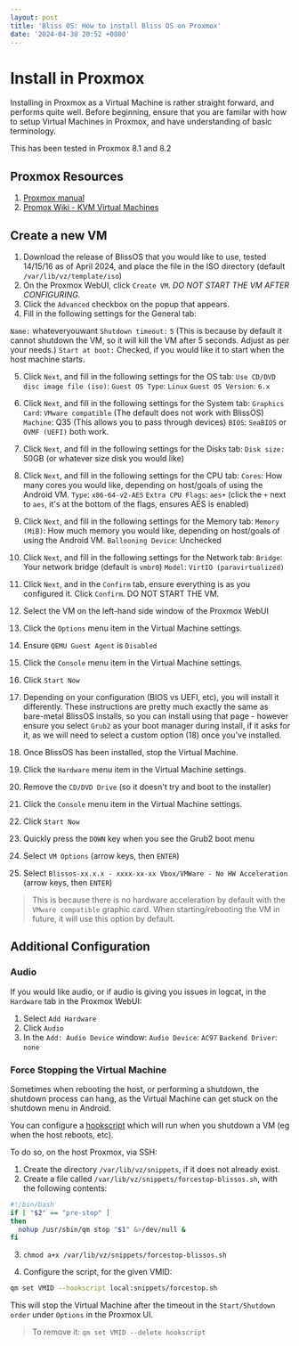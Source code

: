 ```yaml
---
layout: post
title: 'Bliss OS: How to install Bliss OS on Proxmox'
date: '2024-04-30 20:52 +0800'
---
```


# Install in Proxmox

Installing in Proxmox as a Virtual Machine is rather straight forward, and performs quite well. Before beginning, ensure that you are familar with how to setup Virtual Machines in Proxmox, and have understanding of basic terminology.

This has been tested in Proxmox 8.1 and 8.2

## Proxmox Resources

1. [Proxmox manual](https://pve.proxmox.com/pve-docs/)
2. [Promox Wiki - KVM Virtual Machines](https://pve.proxmox.com/wiki/Qemu/KVM_Virtual_Machines)

## Create a new VM

1. Download the release of BlissOS that you would like to use, tested 14/15/16 as of April 2024, and place the file in the ISO directory (default `/var/lib/vz/template/iso`)
2. On the Proxmox WebUI, click `Create VM`. *DO NOT START THE VM AFTER CONFIGURING.*
3. Click the `Advanced` checkbox on the popup that appears.
4. Fill in the following settings for the General tab:

`Name:` whateveryouwant
`Shutdown timeout:` `5` (This is because by default it cannot shutdown the VM, so it will kill the VM after 5 seconds. Adjust as per your needs.)
`Start at boot:` Checked, if you would like it to start when the host machine starts.

5. Click `Next`, and fill in the following settings for the OS tab:
`Use CD/DVD disc image file (iso)`: <ISO OF BLISS OS>
`Guest OS Type`: `Linux`
`Guest OS Version`: `6.x`

6. Click `Next`, and fill in the following settings for the System tab:
`Graphics Card`: `VMware compatible` (The default does not work with BlissOS)
`Machine`: Q35 (This allows you to pass through devices)
`BIOS`: `SeaBIOS` or `OVMF (UEFI)` both work.

7. Click `Next`, and fill in the following settings for the Disks tab:
`Disk size:` 50GB (or whatever size disk you would like)

8. Click `Next`, and fill in the following settings for the CPU tab:
`Cores`: How many cores you would like, depending on host/goals of using the Android VM.
`Type`: `x86-64-v2-AES`
`Extra CPU Flags`: `aes+` (click the  `+` next to `aes`, it's at the bottom of the flags, ensures AES is enabled)

9. Click `Next`, and fill in the following settings for the Memory tab:
`Memory (MiB)`: How much memory you would like, depending on host/goals of using the Android VM.
`Ballooning Device`: Unchecked

10. Click `Next`, and fill in the following settings for the Network tab:
`Bridge`: Your network bridge (default is `vmbr0`)
`Model`: `VirtIO (paravirtualized)`

11. Click `Next`, and in the `Confirm` tab, ensure everything is as you configured it. Click `Confirm`. DO NOT START THE VM.

12. Select the VM on the left-hand side window of the Proxmox WebUI

13. Click the `Options` menu item in the Virtual Machine settings.

14. Ensure `QEMU Guest Agent` is `Disabled`

15. Click the `Console` menu item in the Virtual Machine settings.

16. Click `Start Now`

17. Depending on your configuration (BIOS vs UEFI, etc), you will install it differently. These instructions are pretty much exactly the same as bare-metal BlissOS installs, so you can install using that page - however ensure you select `Grub2` as your boot manager during install, if it asks for it, as we will need to select a custom option (18) once you've installed.

18. Once BlissOS has been installed, stop the Virtual Machine.

19. Click the `Hardware` menu item in the Virtual Machine settings.

20. Remove the `CD/DVD Drive` (so it doesn't try and boot to the installer)

21. Click the `Console` menu item in the Virtual Machine settings.

22. Click `Start Now`

23. Quickly press the `DOWN` key when you see the Grub2 boot menu

24. Select `VM Options` (arrow keys, then `ENTER`)

25. Select `Blissos-xx.x.x - xxxx-xx-xx Vbox/VMWare - No HW Acceleration` (arrow keys, then `ENTER`)

> This is because there is no hardware acceleration by default with the `VMware compatible` graphic card. When starting/rebooting the VM in future, it will use this option by default.

## Additional Configuration

### Audio

If you would like audio, or if audio is giving you issues in logcat, in the `Hardware` tab in the Proxmox WebUI:

1. Select `Add Hardware`
2. Click `Audio`
3. In the `Add: Audio Device` window:
`Audio Device`: `AC97`
`Backend Driver`: `none`

### Force Stopping the Virtual Machine

Sometimes when rebooting the host, or performing a shutdown, the shutdown process can hang, as the Virtual Machine can get stuck on the shutdown menu in Android.

You can configure a [hookscript](https://pve.proxmox.com/pve-docs/pve-admin-guide.html#_hookscripts) which will run when you shutdown a VM (eg when the host reboots, etc).

To do so, on the host Proxmox, via SSH:

1. Create the directory `/var/lib/vz/snippets`, if it does not already exist.
2. Create a file called `/var/lib/vz/snippets/forcestop-blissos.sh`, with the following contents:

```sh
#!/bin/bash
if [ "$2" == "pre-stop" ]
then
  nohup /usr/sbin/qm stop "$1" &>/dev/null &
fi
```

3. `chmod a+x /var/lib/vz/snippets/forcestop-blissos.sh`

4. Configure the script, for the given VMID:

```sh
qm set VMID --hookscript local:snippets/forcestop.sh
```

This will stop the Virtual Machine after the timeout in the `Start/Shutdown order` under `Options` in the Proxmox UI.

> To remove it: `qm set VMID --delete hookscript`